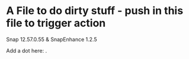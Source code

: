 # A File to do dirty stuff - push in this file to trigger action
Snap 12.57.0.55 & SnapEnhance 1.2.5

Add a dot here: .
